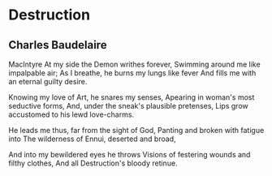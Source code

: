 # Destruction
## Charles Baudelaire
MacIntyre
At my side the Demon writhes forever,
Swimming around me like impalpable air;
As I breathe, he burns my lungs like fever
And fills me with an eternal guilty desire.

Knowing my love of Art, he snares my senses,
Apearing in woman's most seductive forms,
And, under the sneak's plausible pretenses,
Lips grow accustomed to his lewd love-charms.

He leads me thus, far from the sight of God,
Panting and broken with fatigue into
The wilderness of Ennui, deserted and broad,

And into my bewildered eyes he throws
Visions of festering wounds and filthy clothes,
And all Destruction's bloody retinue.